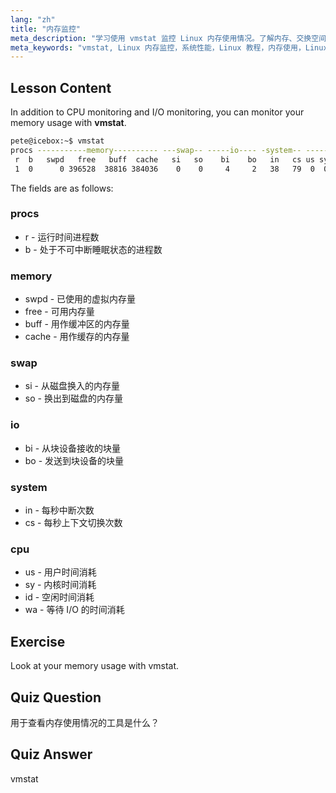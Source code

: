 ```yaml
---
lang: "zh"
title: "内存监控"
meta_description: "学习使用 vmstat 监控 Linux 内存使用情况。了解内存、交换空间和 CPU 指标，以优化系统性能。开始您的 Linux 之旅！"
meta_keywords: "vmstat, Linux 内存监控，系统性能，Linux 教程，内存使用，Linux 初学者，Linux 指南"
---
```


## Lesson Content

In addition to CPU monitoring and I/O monitoring, you can monitor your memory usage with **vmstat**.

```bash
pete@icebox:~$ vmstat
procs -----------memory---------- ---swap-- -----io---- -system-- ------cpu-----
 r  b   swpd   free   buff  cache   si   so    bi    bo   in   cs us sy id wa st
 1  0      0 396528  38816 384036    0    0     4     2   38   79  0  0 99  0  0
```

The fields are as follows:

### procs

- r - 运行时间进程数
- b - 处于不可中断睡眠状态的进程数

### memory

- swpd - 已使用的虚拟内存量
- free - 可用内存量
- buff - 用作缓冲区的内存量
- cache - 用作缓存的内存量

### swap

- si - 从磁盘换入的内存量
- so - 换出到磁盘的内存量

### io

- bi - 从块设备接收的块量
- bo - 发送到块设备的块量

### system

- in - 每秒中断次数
- cs - 每秒上下文切换次数

### cpu

- us - 用户时间消耗
- sy - 内核时间消耗
- id - 空闲时间消耗
- wa - 等待 I/O 的时间消耗

## Exercise

Look at your memory usage with vmstat.

## Quiz Question

用于查看内存使用情况的工具是什么？

## Quiz Answer

vmstat
